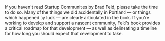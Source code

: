 If you haven't read Startup Communities by Brad Feld, please take the time to do so. Many of the things we did accidentally in Portland — or things which happened by luck — are clearly articulated in the book. If you're working to develop and support a nascent community, Feld's book provides a critical roadmap for that development — as well as delineating a timeline for how long you should expect that development to take.